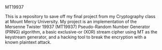 MT19937

This is a repository to save off my final project from my Cryptography class at Mount Mercy University. 
My project is an implementation of the Mersenne Twister 19937 (MT19937) Pseudo-Random Number Generator (PRNG) algorithm, a basic exclusive-or (XOR) stream cipher using MT as the keystream generator, and a hacking tool to break the encryption with a known plaintext attack.
